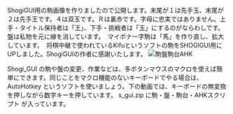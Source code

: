 ShogiGUI用の駒画像を作りましたので公開します。末尾が１は先手玉、末尾が２は先手王です。４は双玉です。Ｒは裏赤です。字母に忠実ではありません。上手・タイトル保持者は「王」、下手・挑戦者は「玉」にするのがならわしです。盤は私物を元に線を消しています。　マイボナ一字駒は「馬」を作り直し、拡大しています。　将棋中継で使われているKifuというソフトの駒をSHOGIGUI用にUPしました。ShogiGUIの作者に感謝いたします。
![駒盤駒台AHK](https://github.com/keima03/AI-KOMA_for_ShogiGUI/assets/83162673/e531626a-2775-4424-9a91-2564b7080681)


Shogi_GUI の駒や盤の変更、作業などは、多ボタンマウスのマクロを使えば簡単にできます。同じことをマクロ機能のないキーボードでやる場合は、AutoHotkey というソフトを使いましょう。下の動画では、キーボードの無変換を押しながら数字キーを押しています。
s_gui.zip に駒・盤・駒台・AHKスクリプト が入っています。
